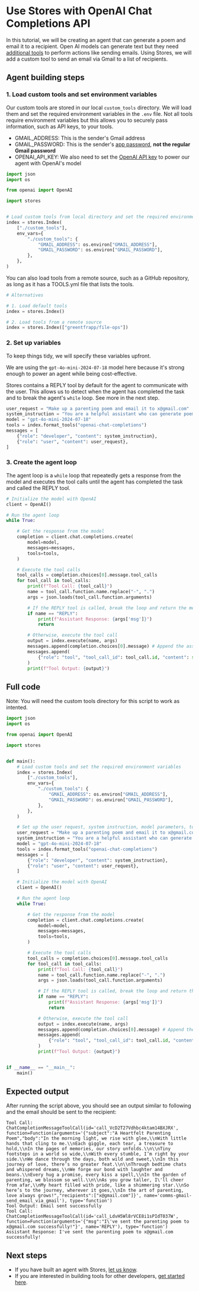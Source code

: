 # Use Stores with OpenAI Chat Completions API

In this tutorial, we will be creating an agent that can generate a poem and email it to a recipient. Open AI models can generate text but they need [additional tools](https://platform.openai.com/docs/guides/function-calling?api-mode=chat) to perform actions like sending emails. Using Stores, we will add a custom tool to send an email via Gmail to a list of recipients.

## Agent building steps

### 1. Load custom tools and set environment variables

Our custom tools are stored in our local `custom_tools` directory. We will load them and set the required environment variables in the `.env` file. Not all tools require environment variables but this allows you to securely pass information, such as API keys, to your tools.

- GMAIL_ADDRESS: This is the sender's Gmail address
- GMAIL_PASSWORD: This is the sender's [app password](https://myaccount.google.com/apppasswords), **not the regular Gmail password**
- OPENAI_API_KEY: We also need to set the [OpenAI API key](https://platform.openai.com/api-keys) to power our agent with OpenAI's model

```python
import json
import os

from openai import OpenAI

import stores


# Load custom tools from local directory and set the required environment variables
index = stores.Index(
    ["./custom_tools"],
    env_vars={
        "./custom_tools": {
            "GMAIL_ADDRESS": os.environ["GMAIL_ADDRESS"],
            "GMAIL_PASSWORD": os.environ["GMAIL_PASSWORD"],
        },
    },
)
```

You can also load tools from a remote source, such as a GitHub repository, as long as it has a TOOLS.yml file that lists the tools.

```python
# Alternatives

# 1. Load default tools
index = stores.Index()

# 2. Load tools from a remote source
index = stores.Index(["greentfrapp/file-ops"])
```

### 2. Set up variables

To keep things tidy, we will specify these variables upfront.

We are using the `gpt-4o-mini-2024-07-18` model here because it's strong enough to power an agent while being cost-effective.

Stores contains a REPLY tool by default for the agent to communicate with the user. This allows us to detect when the agent has completed the task and to break the agent's `while` loop. See more in the next step.

```python
user_request = "Make up a parenting poem and email it to x@gmail.com"
system_instruction = "You are a helpful assistant who can generate poems in emails. When necessary, you have tools at your disposal. Always use the REPLY tool when you have completed the task. You do not have to ask for confirmations."
model = "gpt-4o-mini-2024-07-18"
tools = index.format_tools("openai-chat-completions")
messages = [
    {"role": "developer", "content": system_instruction},
    {"role": "user", "content": user_request},
]
```

### 3. Create the agent loop

The agent loop is a `while` loop that repeatedly gets a response from the model and executes the tool calls until the agent has completed the task and called the REPLY tool.

```python
# Initialize the model with OpenAI
client = OpenAI()

# Run the agent loop
while True:

    # Get the response from the model
    completion = client.chat.completions.create(
        model=model,
        messages=messages,
        tools=tools,
    )

    # Execute the tool calls
    tool_calls = completion.choices[0].message.tool_calls
    for tool_call in tool_calls:
        print(f"Tool Call: {tool_call}")
        name = tool_call.function.name.replace("-", ".")
        args = json.loads(tool_call.function.arguments)

        # If the REPLY tool is called, break the loop and return the message
        if name == "REPLY":
            print(f"Assistant Response: {args['msg']}")
            return

        # Otherwise, execute the tool call
        output = index.execute(name, args)
        messages.append(completion.choices[0].message) # Append the assistant's tool call message as context
        messages.append(
            {"role": "tool", "tool_call_id": tool_call.id, "content": str(output)}
        )
        print(f"Tool Output: {output}")
```

## Full code

Note: You will need the custom tools directory for this script to work as intented.

```python
import json
import os

from openai import OpenAI

import stores


def main():
    # Load custom tools and set the required environment variables
    index = stores.Index(
        ["./custom_tools"],
        env_vars={
            "./custom_tools": {
                "GMAIL_ADDRESS": os.environ["GMAIL_ADDRESS"],
                "GMAIL_PASSWORD": os.environ["GMAIL_PASSWORD"],
            },
        },
    )

    # Set up the user request, system instruction, model parameters, tools, and initial messages
    user_request = "Make up a parenting poem and email it to x@gmail.com"
    system_instruction = "You are a helpful assistant who can generate poems in emails. When necessary, you have tools at your disposal. Always use the REPLY tool when you have completed the task. You do not have to ask for confirmations."
    model = "gpt-4o-mini-2024-07-18"
    tools = index.format_tools("openai-chat-completions")
    messages = [
        {"role": "developer", "content": system_instruction},
        {"role": "user", "content": user_request},
    ]

    # Initialize the model with OpenAI
    client = OpenAI()

    # Run the agent loop
    while True:

        # Get the response from the model
        completion = client.chat.completions.create(
            model=model,
            messages=messages,
            tools=tools,
        )

        # Execute the tool calls
        tool_calls = completion.choices[0].message.tool_calls
        for tool_call in tool_calls:
            print(f"Tool Call: {tool_call}")
            name = tool_call.function.name.replace("-", ".")
            args = json.loads(tool_call.function.arguments)

            # If the REPLY tool is called, break the loop and return the message
            if name == "REPLY":
                print(f"Assistant Response: {args['msg']}")
                return

            # Otherwise, execute the tool call
            output = index.execute(name, args)
            messages.append(completion.choices[0].message) # Append the assistant's tool call message as context
            messages.append(
                {"role": "tool", "tool_call_id": tool_call.id, "content": str(output)}
            )
            print(f"Tool Output: {output}")


if __name__ == "__main__":
    main()
```

## Expected output

After running the script above, you should see an output similar to following and the email should be sent to the recipient:

```
Tool Call: ChatCompletionMessageToolCall(id='call_VcD2T27Vdhbc4ktam14BXJRX', function=Function(arguments='{"subject":"A Heartfelt Parenting Poem","body":"In the morning light, we rise with glee,\\nWith little hands that cling to me.\\nEach giggle, each tear, a treasure to hold,\\nIn the pages of memories, our story unfolds.\\n\\nTiny footsteps in a world so wide,\\nWith every stumble, I’m right by your side.\\nWe dance through the days, both wild and sweet,\\nIn this journey of love, there’s no greater feat.\\n\\nThrough bedtime chats and whispered dreams,\\nWe forge our bond with laughter and beans.\\nEvery hug a promise, every kiss a spell,\\nIn the garden of parenting, we blossom so well.\\n\\nAs you grow taller, I\'ll cheer from afar,\\nMy heart filled with pride, like a shimmering star.\\nSo here’s to the journey, wherever it goes,\\nIn the art of parenting, love always grows!","recipients":["x@gmail.com"]}', name='comms-gmail-send_email_via_gmail'), type='function')
Tool Output: Email sent successfully
Tool Call: ChatCompletionMessageToolCall(id='call_LdvH5Wl8rVCE8i1sPIdT037W', function=Function(arguments='{"msg":"I\'ve sent the parenting poem to x@gmail.com successfully!"}', name='REPLY'), type='function')
Assistant Response: I've sent the parenting poem to x@gmail.com successfully!
```

## Next steps

- If you have built an agent with Stores, [let us know](http://twitter.com/alfred_lua).
- If you are interested in building tools for other developers, [get started here](/contribute).
